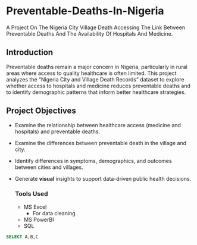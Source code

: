 # Preventable-Deaths-In-Nigeria

A Project On The Nigeria City Village Death Accessing The Link Between Preventable Deaths And The Availability Of Hospitals And Medicine.
## Introduction
Preventable deaths remain a major concern in Nigeria, particularly in rural areas where access to quality healthcare is often limited. This project analyzes the “Nigeria City and Village Death Records” dataset to explore whether access to hospitals and medicine reduces preventable deaths and to identify demographic patterns that inform better healthcare strategies.

## Project Objectives
- Examine the relationship between healthcare access (medicine and hospitals) and preventable deaths.
- Examine the differences between preventable death in the village and city.
- Identify differences in symptoms, demographics, and outcomes between cities and villages.
- Generate **visual** insights to support data-driven public health decisions.

  ### Tools Used
  - MS Excel
      - For data cleaning
  - MS PowerBI
  - SQL
```````SQL
SELECT A,B,C



